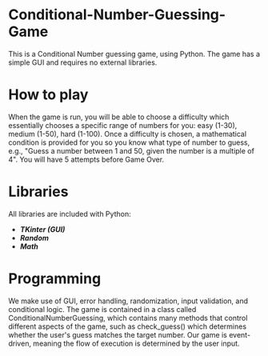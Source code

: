 # Conditional-Number-Guessing-Game
This is a Conditional Number guessing game, using Python. The game has a simple GUI and requires no external libraries.

# How to play

When the game is run, you will be able to choose a difficulty which essentially chooses a specific range of numbers for you: easy (1-30), medium (1-50), hard (1-100).
Once a difficulty is chosen, a mathematical condition is provided for you so you know what type of number to guess, e.g., "Guess a number between 1 and 50, given the number is a multiple of 4".
You will have 5 attempts before Game Over.

# Libraries

All libraries are included with Python:

- ***TKinter (GUI)***
- ***Random***
- ***Math***  


# Programming

We make use of GUI, error handling, randomization, input validation, and conditional logic.
The game is contained in a class called ConditionalNumberGuessing, which contains many methods that control different aspects of the game, such as check_guess() which determines whether the user's guess matches the target number. Our game is event-driven, meaning the flow of execution is determined by the user input.
